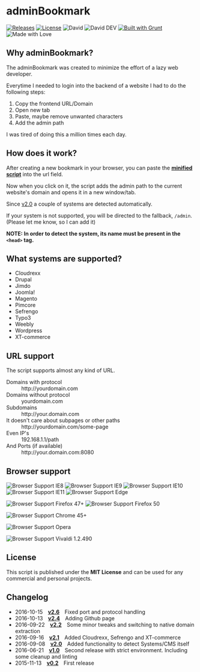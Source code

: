 # adminBookmark

[![Releases](https://img.shields.io/github/release/tomlutzenberger/adminBookmark.svg?maxAge=2592000?style=flat-square)](https://github.com/tomlutzenberger/adminBookmark/releases)
[![License](https://img.shields.io/github/license/tomlutzenberger/adminBookmark.svg?maxAge=2592000?style=flat-square)](https://github.com/tomlutzenberger/adminBookmark/blob/master/LICENSE)
![David](https://img.shields.io/david/tomlutzenberger/adminBookmark.svg?maxAge=2592000?style=flat-square)
![David DEV](https://img.shields.io/david/dev/tomlutzenberger/adminBookmark.svg?maxAge=2592000?style=flat-square)
[![Built with Grunt](https://cdn.gruntjs.com/builtwith.svg)](http://gruntjs.com/)
![Made with Love](https://img.shields.io/badge/Made%20with-%E2%99%A5-red.svg)


## Why adminBookmark?

The adminBookmark was created to minimize the effort of a lazy web developer.

Everytime I needed to login into the backend of a website I had to do the following steps:

1. Copy the frontend URL/Domain
2. Open new tab
3. Paste, maybe remove unwanted characters
4. Add the admin path


I was tired of doing this a million times each day.


## How does it work?

After creating a new bookmark in your browser, you can paste the **[minified script](https://github.com/tomlutzenberger/adminBookmark/blob/master/adminBookmark.min.js)** into the url field.

Now when you click on it, the script adds the admin path to the current website's domain and opens it in a new window/tab.

Since [v2.0](https://github.com/tomlutzenberger/adminBookmark/releases/tag/v2.0) a couple of systems are detected automatically.

If your system is not supported, you will be directed to the fallback, `/admin`. (Please let me know, so I can add it)

**NOTE: In order to detect the system, its name must be present in the `<head>` tag.**


## What systems are supported?

* Cloudrexx
* Drupal
* Jimdo
* Joomla!
* Magento
* Pimcore
* Sefrengo
* Typo3
* Weebly
* Wordpress
* XT-commerce


## URL support

The script supports almost any kind of URL.
<dl>
  <dt>Domains with protocol</dt>
  <dd>http://yourdomain.com</dd>

  <dt>Domains without protocol</dt>
  <dd>yourdomain.com</dd>

  <dt>Subdomains</dt>
  <dd>http://your.domain.com</dd>

  <dt>It doesn't care about subpages or other paths</dt>
  <dd>http://yourdomain.com/some-page</dd>

  <dt>Even IP's</dt>
  <dd>192.168.1.1/path</dd>

  <dt>And Ports (if available)</dt>
  <dd>http://your.domain.com:8080</dd>
</dl>


## Browser support

![Browser Support IE8](https://img.shields.io/badge/IE_8-passing-brightgreen.svg)
![Browser Support IE9](https://img.shields.io/badge/IE_9-passing-brightgreen.svg)
![Browser Support IE10](https://img.shields.io/badge/IE_10-passing-brightgreen.svg)
![Browser Support IE11](https://img.shields.io/badge/IE_11-passing-brightgreen.svg)
![Browser Support Edge](https://img.shields.io/badge/Edge-failing-red.svg)

![Browser Support Firefox 47+](https://img.shields.io/badge/Firefox_47+-error-yellow.svg)
![Browser Support Firefox 50](https://img.shields.io/badge/Firefox_50+-passing-brightgreen.svg)

![Browser Support Chrome 45+](https://img.shields.io/badge/Chrome_45+-passing-brightgreen.svg)

![Browser Support Opera](https://img.shields.io/badge/Opera_40+-passing-brightgreen.svg)

![Browser Support Vivaldi 1.2.490](https://img.shields.io/badge/Vivaldi_1.2+-error-yellow.svg)


## License

This script is published under the **MIT License** and can be used for any commercial and personal projects.


## Changelog

 * 2016-10-15 [**v2.6**](https://github.com/tomlutzenberger/adminBookmark/releases/tag/v2.6) Fixed port and protocol handling
 * 2016-10-13 [**v2.4**](https://github.com/tomlutzenberger/adminBookmark/releases/tag/v2.4) Adding Github page
 * 2016-09-22 [**v2.2**](https://github.com/tomlutzenberger/adminBookmark/releases/tag/v2.2) Some minor tweaks and switching to native domain extraction
 * 2016-09-16 [**v2.1**](https://github.com/tomlutzenberger/adminBookmark/releases/tag/v2.1) Added Cloudrexx, Sefrengo and XT-commerce
 * 2016-09-08 [**v2.0**](https://github.com/tomlutzenberger/adminBookmark/releases/tag/v2.0) Added functionality to detect Systems/CMS itself
 * 2016-06-21 [**v1.0**](https://github.com/tomlutzenberger/adminBookmark/releases/tag/v1.0) Second release with strict environment. Including some cleanup and linting
 * 2015-11-13 [**v0.2**](https://github.com/tomlutzenberger/adminBookmark/releases/tag/v0.2) First release
